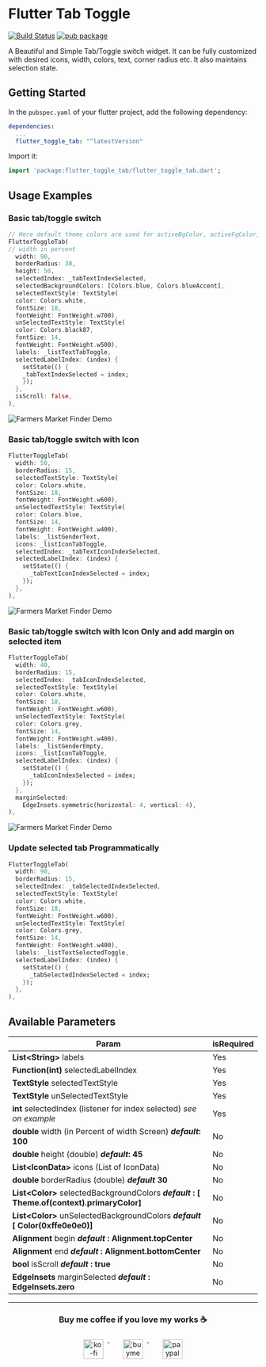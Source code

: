 
# Flutter Tab Toggle 
[![Build Status](https://travis-ci.org/dart-lang/flutter_toggle_tab.svg?branch=master)](https://travis-ci.org/dart-lang/flutter_toggle_tab)
[![pub package](https://img.shields.io/pub/v/flutter_toggle_tab.svg)](https://pub.dev/packages/flutter_toggle_tab)

A Beautiful and Simple Tab/Toggle switch widget. It can be fully customized with desired icons, width, colors, text, corner radius etc. It also maintains selection state.

## Getting Started

In the `pubspec.yaml` of your flutter project, add the following dependency:

```yaml
dependencies:
  ...
  flutter_toggle_tab: "^latestVersion"
```

Import it:

```dart
import 'package:flutter_toggle_tab/flutter_toggle_tab.dart';
```

## Usage Examples

### Basic tab/toggle switch 

```dart
// Here default theme colors are used for activeBgColor, activeFgColor, inactiveBgColor and inactiveFgColor
FlutterToggleTab(
// width in percent
  width: 90,
  borderRadius: 30,
  height: 50,
  selectedIndex: _tabTextIndexSelected,
  selectedBackgroundColors: [Colors.blue, Colors.blueAccent],
  selectedTextStyle: TextStyle(
  color: Colors.white,
  fontSize: 18,
  fontWeight: FontWeight.w700),
  unSelectedTextStyle: TextStyle(
  color: Colors.black87,
  fontSize: 14,
  fontWeight: FontWeight.w500),
  labels: _listTextTabToggle,
  selectedLabelIndex: (index) {
    setState(() {
    _tabTextIndexSelected = index;
    });
  },
  isScroll: false,
),

```

![Farmers Market Finder Demo](https://github.com/ukieTux/flutter_toggle_tab/blob/master/gifs/basic.gif)

### Basic tab/toggle switch with Icon 

```dart
FlutterToggleTab(
  width: 50,
  borderRadius: 15,
  selectedTextStyle: TextStyle(
  color: Colors.white,
  fontSize: 18,
  fontWeight: FontWeight.w600),
  unSelectedTextStyle: TextStyle(
  color: Colors.blue,
  fontSize: 14,
  fontWeight: FontWeight.w400),
  labels: _listGenderText,
  icons: _listIconTabToggle,
  selectedIndex: _tabTextIconIndexSelected,
  selectedLabelIndex: (index) {
    setState(() {
      _tabTextIconIndexSelected = index;
    });
  },
),

```

![Farmers Market Finder Demo](https://github.com/ukieTux/flutter_toggle_tab/blob/master/gifs/with_icon.gif)


### Basic tab/toggle switch with Icon Only and add margin on selected item

```dart
FlutterToggleTab(
  width: 40,
  borderRadius: 15,
  selectedIndex: _tabIconIndexSelected,
  selectedTextStyle: TextStyle(
  color: Colors.white,
  fontSize: 18,
  fontWeight: FontWeight.w600),
  unSelectedTextStyle: TextStyle(
  color: Colors.grey,
  fontSize: 14,
  fontWeight: FontWeight.w400),
  labels: _listGenderEmpty,
  icons: _listIconTabToggle,
  selectedLabelIndex: (index) {
    setState(() {
      _tabIconIndexSelected = index;
    });
  },
  marginSelected:
    EdgeInsets.symmetric(horizontal: 4, vertical: 4),
),

```

![Farmers Market Finder Demo](https://github.com/ukieTux/flutter_toggle_tab/blob/master/gifs/with_icon_only.gif)

### Update selected tab Programmatically

```dart
FlutterToggleTab(
  width: 90,
  borderRadius: 15,
  selectedIndex: _tabSelectedIndexSelected,
  selectedTextStyle: TextStyle(
  color: Colors.white,
  fontSize: 18,
  fontWeight: FontWeight.w600),
  unSelectedTextStyle: TextStyle(
  color: Colors.grey,
  fontSize: 14,
  fontWeight: FontWeight.w400),
  labels: _listTextSelectedToggle,
  selectedLabelIndex: (index) {
    setState(() {
      _tabSelectedIndexSelected = index;
    });
  },
),

```


## Available Parameters
| Param | isRequired |
|--|--|
| **List<String\>** labels | Yes |
| **Function(int)** selectedLabelIndex | Yes |
| **TextStyle** selectedTextStyle | Yes |
| **TextStyle** unSelectedTextStyle | Yes |
| **int** selectedIndex (listener for index selected) *see on example* | Yes |
| **double** width (in Percent of width Screen) ***default*: 100** | No |
| **double** height (double) ***default*: 45** | No |
| **List<IconData\>** icons (List of IconData) | No |
| **double** borderRadius (double) ***default* 30**| No |
| **List<Color\>** selectedBackgroundColors ***default* : [ Theme.of(context).primaryColor]**| No |
| **List<Color\>** unSelectedBackgroundColors ***default* [ Color(0xffe0e0e0)]**| No |
| **Alignment** begin ***default* : Alignment.topCenter** | No |
| **Alignment** end ***default* : Alignment.bottomCenter** | No |
| **bool** isScroll ***default* : true** | No |
| **EdgeInsets** marginSelected ***default* : EdgeInsets.zero** | No |

---
<h3 align="center">Buy me coffee if you love my works ☕️</h3>
<p align="center">
  <a href="https://ko-fi.com/ukietux" target="_blank">
    <img src="https://help.ko-fi.com/system/photos/3604/0095/9793/logo_circle.png" alt="ko-fi" style="vertical-align:top; margin:8px" height="40">
  </a>&nbsp;&nbsp;&nbsp;&nbsp;
  <a href="https://www.buymeacoffee.com/ukieTux" target="_blank">
    <img src="https://www.buymeacoffee.com/assets/img/guidelines/download-assets-sm-2.svg" alt="buymeacoffe" style="vertical-align:top; margin:8px" height="40">
  </a>&nbsp;&nbsp;&nbsp;&nbsp;
  <a href="https://paypal.me/ukieTux" target="_blank">
    <img src="https://blog.zoom.us/wp-content/uploads/2019/08/paypal.png" alt="paypal" style="vertical-align:top; margin:8px" height="40">
  </a>
</p>
<br><br>
